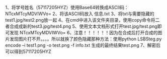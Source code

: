 1、将学号姓名（57117205HYZ）使用Base64转换成ASCII码：NTcxMTcyMDVIWVo=
2、将该ASCII码放入 信息.txt
3、将txt与需要隐藏的test1.jpg/test2.png放一起
4、在cmd中进入该文件夹目录，使用copy命令将二者合成成新的test3.jpg/test4.png
5、使用文本文档形式打开test.jpg/test.png即可发现 NTcxMTcyMDVIWVo=
6、注意！！！！！！因为在合成后打开合成的图片发现图片打不开。。。。所以就换了颜色隐藏那种方法：使用python LSBSteg.py encode –i test1.png -o test.png -f info.txt
生成的最终结果test.png
7、解密后可以得到57117205HYZ
